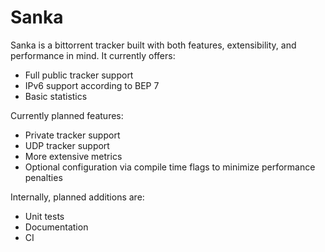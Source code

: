 # Sanka
Sanka is a bittorrent tracker built with both features, extensibility, and performance in mind.
It currently offers:
* Full public tracker support
* IPv6 support according to BEP 7
* Basic statistics

Currently planned features:
* Private tracker support
* UDP tracker support
* More extensive metrics
* Optional configuration via compile time flags to minimize performance penalties

Internally, planned additions are:
* Unit tests
* Documentation
* CI
